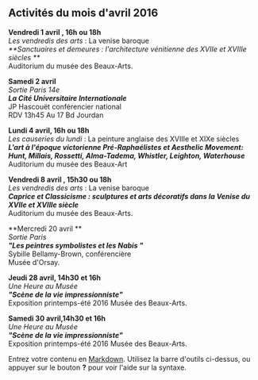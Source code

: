 ## Activités du mois d'avril 2016  




 **Vendredi 1 avril , 16h ou 18h**  
_Les vendredis des arts_ : La venise baroque  
_**Sanctuaires et demeures : l'architecture vénitienne des XVIIe et XVIIIe siècles **_  
Auditorium du musée des Beaux-Arts.

**Samedi 2 avril**    
_Sortie Paris 14e_  
_**La Cité Universitaire Internationale**_  
JP Hascouët conférencier national  
RDV 13h45 Au 17 Bd Jourdan 


**Lundi 4 avril, 16h ou 18h**  
_Les causeries du lundi_ : La peinture anglaise des XVIIIe et XIXe siècles  
_**L'art à l'époque victorienne Pré-Raphaélistes et Aesthelic Movement: Hunt, Millais, Rossetti, Alma-Tadema, Whistler, Leighton, Waterhouse**_  
Auditorium du musée des Beaux-Art

**Vendredi 8 avril , 15h30 ou 18h**  
_Les vendredis des arts_ : La venise baroque  
_**Caprice et Classicisme : sculptures et arts décoratifs dans la Venise du XVIIe et XVIIIe siècle**_  
Auditorium du musée des Beaux-Arts.

**Mercredi 20 avril **  
_Sortie Paris_   
**_"Les peintres symbolistes et les Nabis "_**  
Sybille Bellamy-Brown, conférencière  
Musée d'Orsay.

**Jeudi 28 avril, 14h30 et 16h**  
_Une Heure au Musée_  
**_"Scène de la vie impressionniste"_**  
Exposition printemps-été 2016
 Musée des Beaux-Arts.  
 

**Samedi 30 avril,14h30 et 16h**  
_Une Heure au Musée_  
**_"Scène de la vie impressionniste"_**  
Exposition printemps-été 2016
 Musée des Beaux-Arts.   
 
 





Entrez votre contenu en [Markdown](http://daringfireball.net/projects/markdown/). Utilisez la barre d'outils ci-dessus, ou appuyer sur le bouton **?** pour voir l'aide sur la syntaxe.
